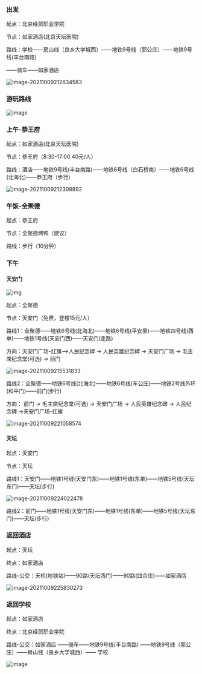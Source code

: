 ### 出发

起点：北京经贸职业学院

节点：如家酒店(北京天坛医院)

路线：学校——房山线（良乡大学城西）——地铁9号线（郭公庄）——地铁9号线(丰台南路)

——骑车——如家酒店

![image-20211009212634583](https://user-images.githubusercontent.com/64254753/136663720-912eeaad-cb2b-404f-ae5a-f265044c98f0.png)

### 游玩路线

![image](https://user-images.githubusercontent.com/64254753/136664502-91f825dd-e350-423e-8c26-31d34a269594.png)


### 上午-恭王府

起点：如家酒店(北京天坛医院)

节点：恭王府（8:30-17:00 40元/人）

路线：酒店——地铁9号线(丰台南路)——地铁6号线（白石桥南）——地铁6号线(北海北)——恭王府（步行）

![image-20211009212308892](https://user-images.githubusercontent.com/64254753/136663749-6eabd7b6-f8cb-44e7-8b82-1e37673eb2b6.png)

### 午饭-全聚德

起点：恭王府

节点：全聚德烤鸭（建议）

路线：步行（10分钟）

### 下午

#### 天安门

![img](https://p1-q.mafengwo.net/s11/M00/9A/80/wKgBEFslIuiAZfftAAQi1PeEEaU19.jpeg?imageView2%2F2%2Fw%2F700%2Fh%2F600%2Fq%2F90%7CimageMogr2%2Fstrip%2Fquality%2F90)

起点：全聚德

节点：天安门（免费，登楼15元/人）

路线1：全聚德——地铁6号线(北海北)——地铁6号线(平安里)——地铁四号线(西单)——地铁1号线(天安门西)——天安门(走路)

方向：天安门广场-红旗—>人民纪念碑 -> 人民英雄纪念碑 -> 天安门广场 -> 毛主席纪念堂(可选) -> 前门

![image-20211009215531833](https://user-images.githubusercontent.com/64254753/136663765-20076550-277d-4ad5-8b91-766a4c1695cc.png)

路线2：全聚德——地铁6号线(北海北)——地铁6号线(车公庄)——地铁2号线外环(和平门)——前门(步行)

方向： 前门 -> 毛主席纪念堂(可选) -> 天安门广场 -> 人民英雄纪念碑 -> 人民纪念碑 ->天安门广场-红旗

![image-20211009221058574](https://user-images.githubusercontent.com/64254753/136663782-7b69fcac-2aa5-4ee0-a34b-4ceca0fe2831.png)

#### 天坛

起点：天安门

节点：天坛

路线1：天安门——地铁1号线(天安门东)——地铁1号线(东单)——地铁5号线(天坛东门)——天坛(步行)

![image-20211009224022478](https://user-images.githubusercontent.com/64254753/136663787-dc32c446-f023-4ab2-836a-ac9ceffcad9d.png)

路线2：前门——地铁1号线(天安门东)——地铁1号线(东单)——地铁5号线(天坛东门)——天坛(步行)

### 返回酒店

起点：天坛

终点：如家酒店

路线-公交：天桥(地铁站)——90路(天坛西门)——90路(四合庄)——如家酒店

![image-20211009225830273](https://user-images.githubusercontent.com/64254753/136663796-57f7d7e0-48a2-4944-bd72-3afbadcfb7a6.png)

### 返回学校

起点：如家酒店

终点：北京经贸职业学院

路线-公交：如家酒店 ——骑车——地铁9号线(丰台南路) ——地铁9号线（郭公庄）——房山线（良乡大学城西）—— 学校

![image](https://user-images.githubusercontent.com/64254753/136664123-de09f4d7-04b7-4362-8485-82a389e24d50.png)
